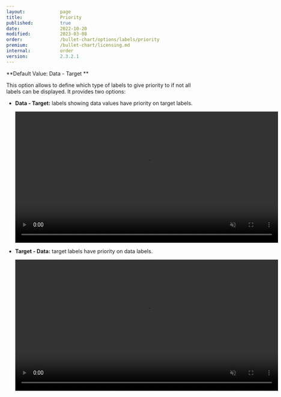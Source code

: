 ```yaml
---
layout:             page
title:              Priority
published:          true
date:               2022-10-20
modified:   	    2023-03-08
order:              /bullet-chart/options/labels/priority
premium:            /bullet-chart/licensing.md
internal:           order
version:            2.3.2.1
---
```


**Default Value: Data - Target **

This option allows to define which type of labels to give priority to if not all labels can be displayed. It provides two options:

- **Data - Target:** labels showing data values have priority on target labels.

    <video src="images/labels-overlap-off-data-priority.mp4" width="700" autoplay loop muted></video>

- **Target - Data:** target labels have priority on data labels.

    <video src="images/labels-overlap-off-target-priority.mp4" width="700" autoplay loop muted></video>

